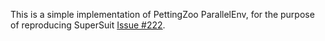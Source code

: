 This is a simple implementation of PettingZoo ParallelEnv, for the purpose of reproducing SuperSuit [Issue #222](https://github.com/Farama-Foundation/SuperSuit/issues/222).